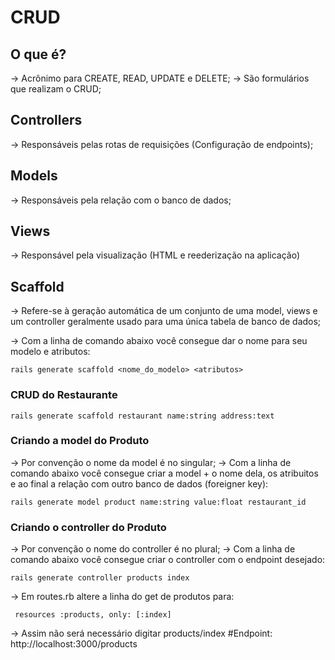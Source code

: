 # CRUD

## O que é?

-> Acrônimo para CREATE, READ, UPDATE e DELETE;
-> São formulários que realizam o CRUD; 

## Controllers 

-> Responsáveis pelas rotas de requisições (Configuração de endpoints);

## Models

-> Responsáveis pela relação com o banco de dados;

## Views

-> Responsável pela visualização (HTML e reederização na aplicação)

## Scaffold

-> Refere-se à geração automática de um conjunto de uma model, views e um controller geralmente usado para uma única tabela de banco de dados;

-> Com a linha de comando abaixo você consegue dar o nome para seu modelo e atributos:

    rails generate scaffold <nome_do_modelo> <atributos>

### CRUD do Restaurante

    rails generate scaffold restaurant name:string address:text

### Criando a model do Produto

-> Por convenção o nome da model é no singular;
-> Com a linha de comando abaixo você consegue criar a model + o nome dela, os atribuitos e ao final a relação com outro banco de dados (foreigner key):

    rails generate model product name:string value:float restaurant_id

### Criando o controller do Produto

-> Por convenção o nome do controller é no plural;
-> Com a linha de comando abaixo você consegue criar o controller com o endpoint desejado:

    rails generate controller products index

-> Em routes.rb altere a linha do get de produtos para: 

     resources :products, only: [:index]

-> Assim não será necessário digitar products/index
#Endpoint: http://localhost:3000/products
